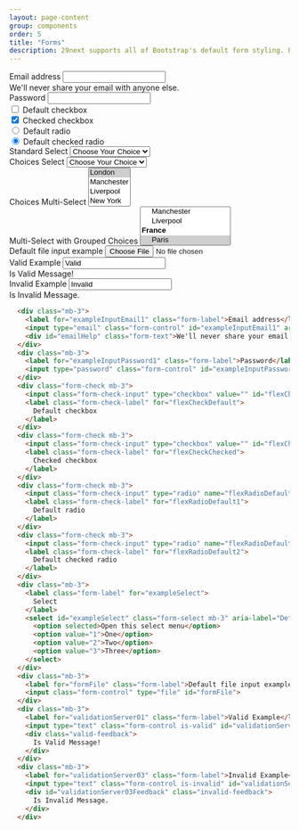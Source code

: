 ```yaml
---
layout: page-content
group: components
order: 5
title: "Forms"
description: 29next supports all of Bootstrap's default form styling. Please read the <a href="https://getbootstrap.com/docs/5.2/forms/overview/" target="_blank">official documentation</a> for a full list of options from Bootstrap's core library.
---
```


<div class=" mb-5">
  <div class="card">
    <div class="card-body">
      <div class="mb-3">
        <label for="exampleInputEmail1" class="form-label">Email address</label>
        <input type="email" class="form-control" id="exampleInputEmail1" aria-describedby="emailHelp">
        <div id="emailHelp" class="form-text">We'll never share your email with anyone else.</div>
      </div>
      <div class="mb-3">
        <label for="exampleInputPassword1" class="form-label">Password</label>
        <input type="password" class="form-control" id="exampleInputPassword1">
      </div>
      <div class="form-check mb-3">
        <input class="form-check-input" type="checkbox" value="" id="flexCheckDefault">
        <label class="form-check-label" for="flexCheckDefault">
          Default checkbox
        </label>
      </div>
      <div class="form-check mb-3">
        <input class="form-check-input" type="checkbox" value="" id="flexCheckChecked" checked>
        <label class="form-check-label" for="flexCheckChecked">
          Checked checkbox
        </label>
      </div>
      <div class="form-check mb-3">
        <input class="form-check-input" type="radio" name="flexRadioDefault" id="flexRadioDefault1">
        <label class="form-check-label" for="flexRadioDefault1">
          Default radio
        </label>
      </div>
      <div class="form-check mb-3">
        <input class="form-check-input" type="radio" name="flexRadioDefault" id="flexRadioDefault2" checked>
        <label class="form-check-label" for="flexRadioDefault2">
          Default checked radio
        </label>
      </div>
      <div class="mb-3">
        <label class="form-label" for="exampleSelect">
          Standard Select
        </label>
        <select id="exampleSelect" class="form-select mb-3" aria-label="Default select example">
          <option selected>Choose Your Choice</option>
          <option value="1">One</option>
          <option value="2">Two</option>
          <option value="3">Three</option>
        </select>
      </div>
      <div class="mb-3">
        <label class="form-label" for="exampleSelect">
          Choices Select
        </label>
        <select id="exampleSelect" class="form-select mb-3" data-choices aria-label="Default select example">
          <option selected>Choose Your Choice</option>
          <option value="1">One</option>
          <option value="2">Two</option>
          <option value="3">Three</option>
        </select>
      </div>
      <div class="mb-3">
        <label class="form-label" for="exampleSelect">
          Choices Multi-Select
        </label>
        <select id="multiSelect" class="form-select mb-3" data-choices='{"removeItemButton":true}' multiple aria-label="Default select example">
            <option value="London" selected>London</option>
            <option value="Manchester">Manchester</option>
            <option value="Liverpool">Liverpool</option>
            <option value="New York">New York</option>
            <option value="Washington" disabled="">Washington</option>
            <option value="Michigan">Michigan</option>
        </select>
      </div>
       <div class="mb-3">
        <label class="form-label" for="exampleSelect">
          Multi-Select with Grouped Choices
        </label>
        <select id="optionGroups" class="form-select mb-3" data-choices='{"removeItemButton":true}' multiple aria-label="Default select example">
          <optgroup label="United Kingdom">
            <option value="London">London</option>
            <option value="Manchester">Manchester</option>
            <option value="Liverpool">Liverpool</option>
          </optgroup>
          <optgroup label="France">
            <option value="Paris" selected>Paris</option>
            <option value="Lyon">Lyon</option>
            <option value="Marseille">Marseille</option>
          </optgroup>
          <optgroup label="Germany" disabled="">
            <option value="Hamburg">Hamburg</option>
            <option value="Munich">Munich</option>
            <option value="Berlin">Berlin</option>
          </optgroup>
          <optgroup label="United States of America">
            <option value="New York">New York</option>
            <option value="Washington" disabled="">Washington</option>
            <option value="Michigan">Michigan</option>
          </optgroup>
          <optgroup label="Spain">
            <option value="Madrid">Madrid</option>
            <option value="Barcelona">Barcelona</option>
            <option value="Malaga">Malaga</option>
          </optgroup>
          <optgroup label="Canada">
            <option value="Montreal">Montreal</option>
            <option value="Toronto">Toronto</option>
            <option value="Vancouver">Vancouver</option>
          </optgroup>
        </select>
      </div>
      <div class="mb-3">
        <label for="formFile" class="form-label">Default file input example</label>
        <input class="form-control" type="file" id="formFile">
      </div>
      <div class="mb-3">
        <label for="validationServer01" class="form-label">Valid Example</label>
        <input type="text" class="form-control is-valid" id="validationServer01" value="Valid" required>
        <div class="valid-feedback">
          Is Valid Message!
        </div>
      </div>
      <div class="mb-3">
        <label for="validationServer03" class="form-label">Invalid Example</label>
        <input type="text" class="form-control is-invalid" id="validationServer03" value="Invalid"  aria-describedby="validationServer03Feedback" required>
        <div id="validationServer03Feedback" class="invalid-feedback">
          Is Invalid Message.
        </div>
      </div>
    </div>
  </div>
</div>


<div class="card">

<div class="card-body" markdown="1">

```html
  <div class="mb-3">
    <label for="exampleInputEmail1" class="form-label">Email address</label>
    <input type="email" class="form-control" id="exampleInputEmail1" aria-describedby="emailHelp">
    <div id="emailHelp" class="form-text">We'll never share your email with anyone else.</div>
  </div>
  <div class="mb-3">
    <label for="exampleInputPassword1" class="form-label">Password</label>
    <input type="password" class="form-control" id="exampleInputPassword1">
  </div>
  <div class="form-check mb-3">
    <input class="form-check-input" type="checkbox" value="" id="flexCheckDefault">
    <label class="form-check-label" for="flexCheckDefault">
      Default checkbox
    </label>
  </div>
  <div class="form-check mb-3">
    <input class="form-check-input" type="checkbox" value="" id="flexCheckChecked" checked>
    <label class="form-check-label" for="flexCheckChecked">
      Checked checkbox
    </label>
  </div>
  <div class="form-check mb-3">
    <input class="form-check-input" type="radio" name="flexRadioDefault" id="flexRadioDefault1">
    <label class="form-check-label" for="flexRadioDefault1">
      Default radio
    </label>
  </div>
  <div class="form-check mb-3">
    <input class="form-check-input" type="radio" name="flexRadioDefault" id="flexRadioDefault2" checked>
    <label class="form-check-label" for="flexRadioDefault2">
      Default checked radio
    </label>
  </div>
  <div class="mb-3">
    <label class="form-label" for="exampleSelect">
      Select
    </label>
    <select id="exampleSelect" class="form-select mb-3" aria-label="Default select example">
      <option selected>Open this select menu</option>
      <option value="1">One</option>
      <option value="2">Two</option>
      <option value="3">Three</option>
    </select>
  </div>
  <div class="mb-3">
    <label for="formFile" class="form-label">Default file input example</label>
    <input class="form-control" type="file" id="formFile">
  </div>
  <div class="mb-3">
    <label for="validationServer01" class="form-label">Valid Example</label>
    <input type="text" class="form-control is-valid" id="validationServer01" value="Valid" required>
    <div class="valid-feedback">
      Is Valid Message!
    </div>
  </div>
  <div class="mb-3">
    <label for="validationServer03" class="form-label">Invalid Example</label>
    <input type="text" class="form-control is-invalid" id="validationServer03" value="Invalid"  aria-describedby="validationServer03Feedback" required>
    <div id="validationServer03Feedback" class="invalid-feedback">
      Is Invalid Message.
    </div>
  </div>
```

</div>
</div>
